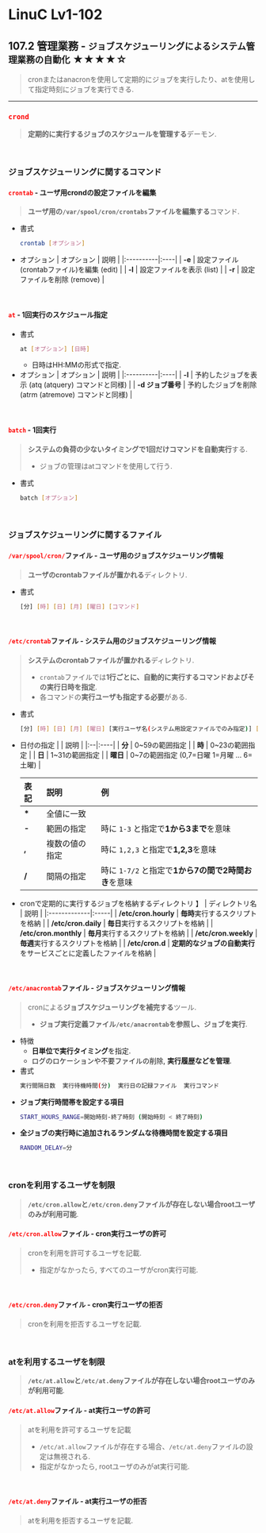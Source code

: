 # LinuC Lv1-102
## 107.2 管理業務 - `ジョブスケジューリングによるシステム管理業務の自動化` ★★★★☆
> cronまたはanacronを使用して定期的にジョブを実行したり、atを使用して指定時刻にジョブを実行できる.
---
### <span style="color: red; ">**`crond`**</span>
> **定期的に実行するジョブのスケジュールを管理する**デーモン.

</br>

### ジョブスケジューリングに関するコマンド
#### <span style="color: red; ">**`crontab`**</span> - ユーザ用crondの設定ファイルを編集
> **ユーザ用の`/var/spool/cron/crontabs`ファイルを編集する**コマンド.
- 書式
    ```sh
    crontab [オプション]
    ```
- オプション
    | オプション | 説明 |
    |:----------|:----|
    | **-e** | 設定ファイル(crontabファイル)を編集 (edit) |
    | **-l** | 設定ファイルを表示 (list) |
    | **-r** | 設定ファイルを削除 (remove) |

</br>

#### <span style="color: red; ">**`at`**</span> - 1回実行のスケジュール指定
- 書式
    ```sh
    at [オプション] [日時]
    ```
    - 日時はHH:MMの形式で指定.
- オプション
    | オプション | 説明 |
    |:----------|:----|
    | **-l** | 予約したジョブを表示 (atq (atquery) コマンドと同様) |
    | **-d ジョブ番号** | 予約したジョブを削除 (atrm (atremove) コマンドと同様) |

</br>

#### <span style="color: red; ">**`batch`**</span> - 1回実行
> **システムの負荷の少ないタイミングで1回だけコマンドを自動実行**する.
>- ジョブの管理はatコマンドを使用して行う.
- 書式
    ```sh
    batch [オプション]
    ```

</br>

### ジョブスケジューリングに関するファイル
#### <span style="color: red; ">**`/var/spool/cron/`**</span>ファイル - ユーザ用のジョブスケジューリング情報
> **ユーザのcrontabファイルが置かれる**ディレクトリ.
- 書式
    ```sh
    [分] [時] [日] [月] [曜日] [コマンド]
    ```

</br>

#### <span style="color: red; ">**`/etc/crontab`**</span>ファイル - システム用のジョブスケジューリング情報
> **システムのcrontabファイルが置かれる**ディレクトリ.
>- `crontab`ファイルでは**1行ごとに、自動的に実行するコマンドおよびその実行日時を指定**.
>- 各コマンドの**実行ユーザも指定する必要**がある.
- 書式
    ```sh
    [分] [時] [日] [月] [曜日] [実行ユーザ名(システム用設定ファイルでのみ指定)] [コマンド]
    ```
- 日付の指定
    |  | 説明 |
    |:--|:----|
    | **分** | 0~59の範囲指定 |
    | **時** | 0~23の範囲指定 |
    | **日** | 1~31の範囲指定 |
    | **曜日** | 0~7の範囲指定 (0,7=日曜 1=月曜 ... 6=土曜) |

    | 表記 | 説明 | 例 |
    |:----|:----|:---|
    | **\*** | 全値に一致 |  |
    | **-** | 範囲の指定 | 時に `1-3` と指定で**1から3まで**を意味 |
    | **,** | 複数の値の指定 | 時に `1,2,3` と指定で**1,2,3**を意味 |
    | **/** | 間隔の指定 | 時に `1-7/2` と指定で**1から7の間で2時間おき**を意味 |

- cronで定期的に実行するジョブを格納するディレクトリ 】
    | ディレクトリ名 | 説明 |
    |:-------------|:-----|
    | **/etc/cron.hourly** | **毎時**実行するスクリプトを格納 |
    | **/etc/cron.daily** | **毎日**実行するスクリプトを格納 |
    | **/etc/cron.monthly** | **毎月**実行するスクリプトを格納 |
    | **/etc/cron.weekly** | **毎週**実行するスクリプトを格納 |
    | **/etc/cron.d** | **定期的なジョブの自動実行**をサービスごとに定義したファイルを格納 |

</br>

#### <span style="color: red; ">**`/etc/anacrontab`**</span>ファイル - ジョブスケジューリング情報
> cronによる**ジョブスケジューリングを補完する**ツール.
>- **ジョブ実行定義ファイル`/etc/anacrontab`を参照し、ジョブを実行**.
- 特徴
    - **日単位で実行タイミング**を指定.
    - ログのロケーションや不要ファイルの削除, **実行履歴などを管理**.
- 書式
    ```sh
    実行間隔日数  実行待機時間(分)  実行日の記録ファイル  実行コマンド
    ```
- **ジョブ実行時間帯を設定する項目**
    ```sh
    START_HOURS_RANGE=開始時刻-終了時刻 (開始時刻 < 終了時刻)
    ```
- **全ジョブの実行時に追加されるランダムな待機時間を設定する項目**
    ```sh
    RANDOM_DELAY=分
    ```

</br>

### cronを利用するユーザを制限
> **`/etc/cron.allow`と`/etc/cron.deny`ファイルが存在しない場合rootユーザのみが利用可能**.
#### <span style="color: red; ">**`/etc/cron.allow`**</span>ファイル - cron実行ユーザの許可
> cronを利用を許可するユーザを記載.
>- 指定がなかったら, すべてのユーザがcron実行可能.

</br>

#### <span style="color: red; ">**`/etc/cron.deny`**</span>ファイル - cron実行ユーザの拒否
> cronを利用を拒否するユーザを記載.

</br>

### atを利用するユーザを制限
> **`/etc/at.allow`と`/etc/at.deny`ファイルが存在しない場合rootユーザのみが利用可能**.
#### <span style="color: red; ">**`/etc/at.allow`**</span>ファイル - at実行ユーザの許可
> atを利用を許可するユーザを記載
>- `/etc/at.allow`ファイルが存在する場合、`/etc/at.deny`ファイルの設定は無視される.
>- 指定がなかったら, rootユーザのみがat実行可能.

</br>

#### <span style="color: red; ">**`/etc/at.deny`**</span>ファイル - at実行ユーザの拒否
> atを利用を拒否するユーザを記載.
